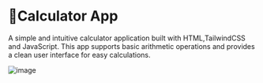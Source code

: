 # 📱Calculator App

A simple and intuitive calculator application built with HTML,TailwindCSS and JavaScript. This app supports basic arithmetic operations and provides a clean user interface for easy calculations.

![image](https://github.com/user-attachments/assets/36cb52a9-47b3-45a2-90d9-37cff46074a2)
